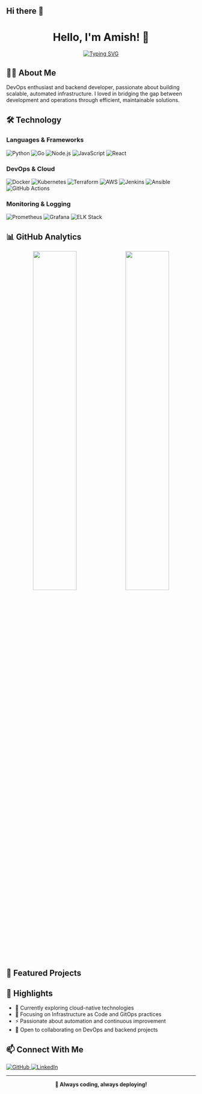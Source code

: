 ## Hi there 👋

<!--
**amish-git/amish-git** is a ✨ _special_ ✨ repository because its `README.md` (this file) appears on your GitHub profile.

Here are some ideas to get you started:

- 🔭 I’m currently working on ...
- 🌱 I’m currently learning ...
- 👯 I’m looking to collaborate on ...
- 🤔 I’m looking for help with ...
- 💬 Ask me about ...
- 📫 How to reach me: ...
- 😄 Pronouns: ...
- ⚡ Fun fact: ...
-->

<div align="center">
  
# Hello, I'm Amish! 👋 

[![Typing SVG](https://readme-typing-svg.herokuapp.com?font=Fira+Code&duration=3000&pause=1000&color=2196F3&center=true&vCenter=true&width=435&lines=DevOps+Engineer+%26+Backend+Developer;Python+%7C+Go+%7C+Node.js;Infrastructure+as+Code+Enthusiast)](https://git.io/typing-svg)

</div>

## 👨‍💻 About Me
DevOps enthusiast and backend developer, passionate about building scalable, automated infrastructure. I loved in bridging the gap between development and operations through efficient, maintainable solutions.

## 🛠️ Technology

### Languages & Frameworks
![Python](https://img.shields.io/badge/Python-3776AB?style=for-the-badge&logo=python&logoColor=white)
![Go](https://img.shields.io/badge/Go-00ADD8?style=for-the-badge&logo=go&logoColor=white)
![Node.js](https://img.shields.io/badge/Node.js-339933?style=for-the-badge&logo=nodedotjs&logoColor=white)
![JavaScript](https://img.shields.io/badge/JavaScript-F7DF1E?style=for-the-badge&logo=javascript&logoColor=black)
![React](https://img.shields.io/badge/React-20232A?style=for-the-badge&logo=react&logoColor=61DAFB)

### DevOps & Cloud
![Docker](https://img.shields.io/badge/Docker-2496ED?style=for-the-badge&logo=docker&logoColor=white)
![Kubernetes](https://img.shields.io/badge/Kubernetes-326CE5?style=for-the-badge&logo=kubernetes&logoColor=white)
![Terraform](https://img.shields.io/badge/Terraform-7B42BC?style=for-the-badge&logo=terraform&logoColor=white)
![AWS](https://img.shields.io/badge/AWS-232F3E?style=for-the-badge&logo=amazonaws&logoColor=white)
![Jenkins](https://img.shields.io/badge/Jenkins-D24939?style=for-the-badge&logo=jenkins&logoColor=white)
![Ansible](https://img.shields.io/badge/Ansible-EE0000?style=for-the-badge&logo=ansible&logoColor=white)
![GitHub Actions](https://img.shields.io/badge/GitHub_Actions-2088FF?style=for-the-badge&logo=github-actions&logoColor=white)

### Monitoring & Logging
![Prometheus](https://img.shields.io/badge/Prometheus-E6522C?style=for-the-badge&logo=prometheus&logoColor=white)
![Grafana](https://img.shields.io/badge/Grafana-F46800?style=for-the-badge&logo=grafana&logoColor=white)
![ELK Stack](https://img.shields.io/badge/ELK_Stack-005571?style=for-the-badge&logo=elastic&logoColor=white)

## 📊 GitHub Analytics

<p align="center">
  <img width="48%" src="https://github-readme-stats.vercel.app/api?username=amish-git&show_icons=true&theme=tokyonight&hide_border=true" />
  <img width="48%" src="https://github-readme-streak-stats.herokuapp.com/?user=amish-git&theme=tokyonight&hide_border=true" />
</p>

<!-- Activity Graph -->
<!-- <img src="https://github-readme-activity-graph.vercel.app/graph?username=amish-git&theme=tokyo-night&hide_border=true" width="100%"/> -->

## 💼 Featured Projects


## 🌟 Highlights
- 🔭 Currently exploring cloud-native technologies        
- 🌱 Focusing on Infrastructure as Code and GitOps practices
- ⚡ Passionate about automation and continuous improvement
- 🤝 Open to collaborating on DevOps and backend projects

## 📫 Connect With Me
<p align="left">
  <a href="https://github.com/amish-git" target="_blank">
    <img src="https://img.shields.io/badge/GitHub-100000?style=for-the-badge&logo=github&logoColor=white" alt="GitHub"/>
  </a>
  <a href="https://www.linkedin.com/in/amish-thapa-405516268/" target="_blank">
    <img src="https://img.shields.io/badge/LinkedIn-0077B5?style=for-the-badge&logo=linkedin&logoColor=white" alt="LinkedIn"/>
  </a>
</p>

---

<div align="center">
  <b>🚀 Always coding, always deploying!</b>
  
 <!-- ![Profile Views](https://komarev.com/ghpvc/?username=amish-git&color=blueviolet&style=flat-square) -->        
</div>

<!--
Last updated: 2025-05-23 03:52:03 UTC
-->

